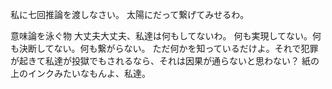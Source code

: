 私に七回推論を渡しなさい。
太陽にだって繋げてみせるわ。

意味論を泳ぐ物
大丈夫大丈夫、私達は何もしてないわ。
何も実現してない。何も決断してない。何も繋がらない。
ただ何かを知っているだけよ。それで犯罪が起きて私達が投獄でもされるなら、それは因果が通らないと思わない？
紙の上のインクみたいなもんよ、私達。

